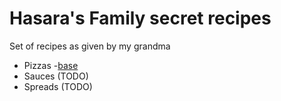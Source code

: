# Hasara's Family secret recipes

Set of recipes as given by  my grandma

- Pizzas 
    -[base](pizzas/base.md)
- Sauces (TODO)
- Spreads (TODO)